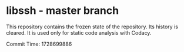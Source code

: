 # libssh - master branch

This repository contains the frozen state of the repository.
Its history is cleared. It is used only for static code
analysis with Codacy.

Commit Time: 1728699886